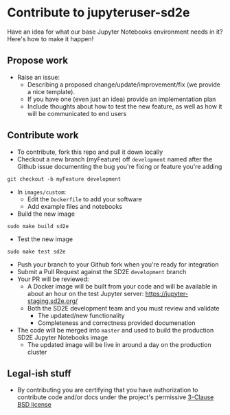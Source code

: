 # Contribute to jupyteruser-sd2e

Have an idea for what our base Jupyter Notebooks environment needs in it? Here's how to make it happen!

## Propose work

* Raise an issue:
    * Describing a proposed change/update/improvement/fix (we provide a nice template).
    * If you have one (even just an idea) provide an implementation plan
    * Include thoughts about how to test the new feature, as well as how it will be communicated to end users

## Contribute work

* To contribute, fork this repo and pull it down locally
* Checkout a new branch (myFeature) off `development` named after the Github issue documenting the bug you're fixing or feature you're adding
```
git checkout -b myFeature development
```
* In `images/custom`:
  * Edit the `Dockerfile` to add your software
  * Add example files and notebooks
* Build the new image
```
sudo make build sd2e
```
* Test the new image
```
sudo make test sd2e
```
* Push your branch to your Github fork when you're ready for integration
* Submit a Pull Request against the SD2E `development` branch
* Your PR will be reviewed:
  * A Docker image will be built from your code and will be available in about an hour on the test Jupyter server: https://jupyter-staging.sd2e.org/
  * Both the SD2E development team and you must review and validate
    * The updated/new functionality
    * Completeness and correctness provided documenation
* The code will be merged into `master` and used to build the production SD2E Jupyter Notebooks image
    * The updated image will be live in around a day on the production cluster

## Legal-ish stuff

* By contributing you are certifying that you have authorization to contribute code and/or docs under the project's permissive [3-Clause BSD license](./LICENSE.md)
